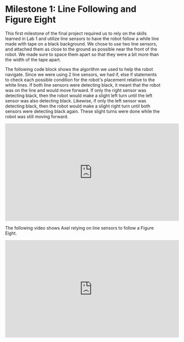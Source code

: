 # Milestone 1: Line Following and Figure Eight

This first milestone of the final project required us to rely on the skills
learned in Lab 1 and utilize line sensors to have the robot follow a while line
made with tape on a black background. We chose to use two line sensors, and attached
them as close to the ground as possible near the front of the robot. We made sure
to space them apart so that they were a bit more than the width of the tape apart.

The following code block shows the algorithm we used to help the robot navigate. 
Since we were using 2 line sensors, we had if, else if statements to check each 
possible condition for the robot's placement relative to the white lines. If both
line sensors were detecting black, it meant that the robot was on the line and would
move forward. If only the right sensor was detecting black, then the robot would 
make a slight left turn until the left sensor was also detecting black. Likewise, 
if only the left sensor was detecting black, then the robot would make a slight
right turn until both sensors were detecting black again. These slight turns were
done while the robot was still moving forward.  

<p align="center">
<iframe width="560" height="315" src="https://www.youtube.com/embed/-ANTz5VJQi0" frameborder="0" allow="accelerometer; autoplay; encrypted-media; gyroscope; picture-in-picture" allowfullscreen></iframe>
</p>

The following video shows Axel relying on line sensors to follow a Figure Eight.

<p align="center">
<iframe width="560" height="315" src="https://www.youtube.com/embed/FR61TYuzD8M" frameborder="0" allow="accelerometer; autoplay; encrypted-media; gyroscope; picture-in-picture" allowfullscreen></iframe>
</p>

